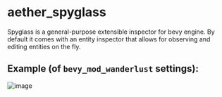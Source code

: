 # aether_spyglass

Spyglass is a general-purpose extensible inspector for bevy engine. By default it comes with an 
entity inspector that allows for observing and editing entities on the fly. 

## Example (of `bevy_mod_wanderlust` settings):
![image](https://github.com/PROMETHIA-27/aether_spyglass/assets/42193387/89157d52-14f1-42aa-b1db-0c848fc11cce)
